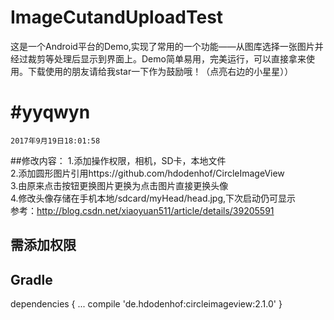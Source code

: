 # ImageCutandUploadTest

这是一个Android平台的Demo,实现了常用的一个功能——从图库选择一张图片并经过裁剪等处理后显示到界面上。Demo简单易用，完美运行，可以直接拿来使用。下载使用的朋友请给我star一下作为鼓励哦！（点亮右边的小星星））



#yyqwyn
=
    2017年9月19日18:01:58
  ##修改内容：
  1.添加操作权限，相机，SD卡，本地文件<br>
  2.添加圆形图片引用https://github.com/hdodenhof/CircleImageView<br>
  3.由原来点击按钮更换图片更换为点击图片直接更换头像<br>
  4.修改头像存储在手机本地/sdcard/myHead/head.jpg,下次启动仍可显示<br>
   参考：http://blog.csdn.net/xiaoyuan511/article/details/39205591<br>
 
  需添加权限
  -------
  <uses-permission android:name="android.permission.CAMERA"/>
  <uses-permission android:name="android.permission.WRITE_EXTERNAL_STORAGE"/>
  <uses-permission android:name="android.permission.MOUNT_UNMOUNT_FILESYSTEMS"/>

  Gradle
-------

dependencies {
    ...
    compile 'de.hdodenhof:circleimageview:2.1.0'
}
